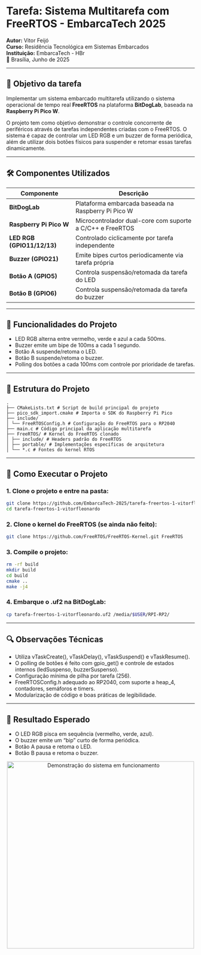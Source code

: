 # Tarefa: Sistema Multitarefa com FreeRTOS - EmbarcaTech 2025

**Autor:** Vitor Feijó  
**Curso:** Residência Tecnológica em Sistemas Embarcados  
**Instituição:** EmbarcaTech - HBr  
📍 Brasília, Junho de 2025

---

## 🎯 Objetivo da tarefa

Implementar um sistema embarcado multitarefa utilizando o sistema operacional de tempo real **FreeRTOS** na plataforma **BitDogLab**, baseada na **Raspberry Pi Pico W**.

O projeto tem como objetivo demonstrar o controle concorrente de periféricos através de tarefas independentes criadas com o FreeRTOS. O sistema é capaz de controlar um LED RGB e um buzzer de forma periódica, além de utilizar dois botões físicos para suspender e retomar essas tarefas dinamicamente.

---

## 🛠️ Componentes Utilizados

| Componente           | Descrição                                              |
|----------------------|--------------------------------------------------------|
| **BitDogLab**        | Plataforma embarcada baseada na Raspberry Pi Pico W    |
| **Raspberry Pi Pico W** | Microcontrolador dual-core com suporte a C/C++ e FreeRTOS |
| **LED RGB (GPIO11/12/13)** | Controlado ciclicamente por tarefa independente      |
| **Buzzer (GPIO21)**  | Emite bipes curtos periodicamente via tarefa própria   |
| **Botão A (GPIO5)**  | Controla suspensão/retomada da tarefa do LED           |
| **Botão B (GPIO6)**  | Controla suspensão/retomada da tarefa do buzzer        |

---

## 🧠 Funcionalidades do Projeto

- LED RGB alterna entre vermelho, verde e azul a cada 500ms.
- Buzzer emite um bipe de 100ms a cada 1 segundo.
- Botão A suspende/retoma o LED.
- Botão B suspende/retoma o buzzer.
- Polling dos botões a cada 100ms com controle por prioridade de tarefas.

---

## 📁 Estrutura do Projeto

```
.
├── CMakeLists.txt # Script de build principal do projeto
├── pico_sdk_import.cmake # Importa o SDK do Raspberry Pi Pico
├── include/
│ └── FreeRTOSConfig.h # Configuração do FreeRTOS para o RP2040
├── main.c # Código principal da aplicação multitarefa
├── FreeRTOS/ # Kernel do FreeRTOS clonado
│ ├── include/ # Headers padrão do FreeRTOS
│ ├── portable/ # Implementações específicas de arquitetura
│ └── *.c # Fontes do kernel RTOS
```

---

## 🚀 Como Executar o Projeto

### 1. Clone o projeto e entre na pasta:

```bash
git clone https://github.com/EmbarcaTech-2025/tarefa-freertos-1-vitorfleonardo
cd tarefa-freertos-1-vitorfleonardo
```

### 2. Clone o kernel do FreeRTOS (se ainda não feito):

```bash
git clone https://github.com/FreeRTOS/FreeRTOS-Kernel.git FreeRTOS
```

### 3. Compile o projeto:

```bash
rm -rf build
mkdir build
cd build
cmake ..
make -j4
```

### 4. Embarque o .uf2 na BitDogLab:

```bash
cp tarefa-freertos-1-vitorfleonardo.uf2 /media/$USER/RPI-RP2/
```

---

## 🔍 Observações Técnicas

- Utiliza vTaskCreate(), vTaskDelay(), vTaskSuspend() e vTaskResume().
- O polling de botões é feito com gpio_get() e controle de estados internos (ledSuspenso, buzzerSuspenso).
- Configuração mínima de pilha por tarefa (256).
- FreeRTOSConfig.h adequado ao RP2040, com suporte a heap_4, contadores, semáforos e timers.
- Modularização de código e boas práticas de legibilidade.

---

## 📸 Resultado Esperado

- O LED RGB pisca em sequência (vermelho, verde, azul).
- O buzzer emite um “bip” curto de forma periódica.
- Botão A pausa e retoma o LED.
- Botão B pausa e retoma o buzzer.

<p align="center">
  <img src="./assets/demo.gif" alt="Demonstração do sistema em funcionamento" width="500"/>
</p>